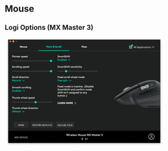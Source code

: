 # Mouse

## Logi Options (MX Master 3)

![Logi Options settings](https://github.com/alfonzm/dotfiles/blob/master/mouse/mx-master-3/logi-options-mx-master-3.png?raw=true)
